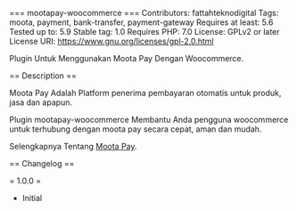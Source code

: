 === mootapay-woocommerce ===
Contributors: fattahteknodigital
Tags: moota, payment, bank-transfer, payment-gateway
Requires at least: 5.6
Tested up to: 5.9
Stable tag: 1.0
Requires PHP: 7.0
License: GPLv2 or later
License URI: https://www.gnu.org/licenses/gpl-2.0.html

Plugin Untuk Menggunakan Moota Pay Dengan Woocommerce.

== Description ==

Moota Pay Adalah Platform penerima pembayaran otomatis untuk produk, jasa dan apapun.

Plugin mootapay-woocommerce Membantu Anda pengguna woocommerce untuk terhubung dengan moota pay secara cepat, aman dan mudah.

Selengkapnya Tentang [Moota Pay](https://mootapay.com).

== Changelog ==

= 1.0.0 =
* Initial
